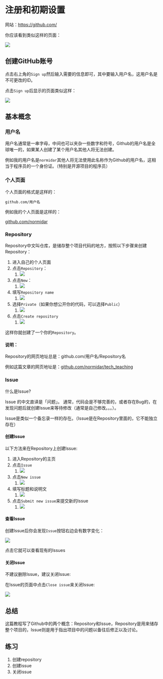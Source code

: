 # 注册和初期设置

网站：https://github.com/

你应该看到类似这样的页面：

![](/images/github_home_site.png)

## 创建GitHub账号

点击右上角的`Sign up`然后输入需要的信息即可，其中要输入用户名，这用户名是不可更改的ID。

点击`Sign up`后显示的页面类似这样：

![](/images/github_signup_page.png)

## 基本概念

### 用户名

用户名通常是一串字母，中间也可以夹杂一些数字和符号，Github的用户名是全球唯一的，如果某人创建了某个用户名其他人将无法创建。

例如我的用户名是`normidar`其他人将无法使用此名称作为Github的用户名，这相当于程序员的一个身份证。（特别是开源项目的程序员）

### 个人页面

个人页面的格式是这样的：

`github.com/用户名`

例如我的个人页面是这样的：

[github.com/normidar](https://github.com/normidar)

### Repository

Repository中文叫仓库，是储存整个项目代码的地方，按照以下步骤来创建Repository：


1. 进入自己的个人页面
2. 点击`Repository`：
    1.  ![](/images/github_reposi.png)
3. 点击`New`：
   1. ![](/images/github_new_repo.png)
4. 填写`Repository name`
   1. ![](/images/github_repo_name.png)
5. 选择`Private`（如果你想公开你的代码，可以选择`Public`）
   1. ![](/images/github_choose_private.png)
6. 点击`Create repository`
   1. ![](/images/github_create_repo.png)

这样你就创建了一个你的`Repository`。

#### 说明：

Repository的网页地址总是：github.com/用户名/Repository名

例如这篇文章的网页地址是：[github.com/normidar/tech_teaching](https://github.com/normidar/tech_teaching)

### Issue

什么是Issue?

Issue 的中文直译是「问题」。
通常，代码会是不够完善的，或者存在Bug的，在发现问题后就创建Issue来等待修改（通常是自己修改。。。）。

Issue是类似一个备忘录一样的存在。（Issue是在Repository里面的，它不能独立存在）

#### 创建Issue

以下方法来在Repository上创建Issue:

1. 进入Repository的主页
2. 点击`Issue`
   1. ![](/images/github_issue.png)
3. 点击`New issue`
   1. ![](/images/github_new_issue.png)
4. 填写标题和说明文
   1. ![](/images/github_write_issue.png)
5. 点击`Submit new issue`来提交新的Issue
   1. ![](/images/github_submit_new_issue.png)

#### 查看Issue

创建Issue后你会发现`Issue`按钮右边会有数字变化：

![](/images/github_issue_count.png)

点击它就可以查看现有的Issues

#### 关闭Issue

不建议删除Issue，建议关闭Issue:

在Issue的页面中点击`Close issue`来关闭Issue:

![](/images/github_close_issue.png)


## 总结

这篇教程写了Github中的两个概念：Repository和Issue，Repository是用来储存整个项目的，Issue则是用于指出项目中的问题以备往后修正以及讨论。

## 练习

1. 创建repository
2. 创建issue
3. 关闭issue


